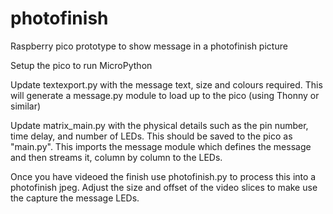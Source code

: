 # photofinish
Raspberry pico prototype to show message in a photofinish picture

Setup the pico to run MicroPython

Update textexport.py with the message text, size and colours required. This will generate a message.py module to load up to the pico (using Thonny or similar)

Update matrix_main.py with the physical details such as the pin number, time delay, and number of LEDs. This should be saved to the pico as "main.py". This imports the message module which defines the message and then streams it, column by column to the LEDs.

Once you have videoed the finish use photofinish.py to process this into a photofinish jpeg. Adjust the size and offset of the video slices to make use the capture the message LEDs.
